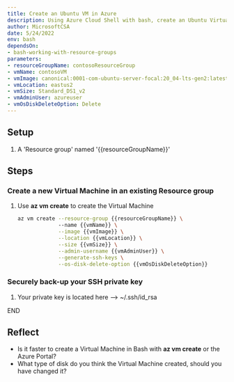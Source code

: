 ```yaml
---
title: Create an Ubuntu VM in Azure
description: Using Azure Cloud Shell with bash, create an Ubuntu Virtual Machine in Azure
author: MicrosoftCSA
date: 5/24/2022
env: bash
dependsOn:
- bash-working-with-resource-groups
parameters:
- resourceGroupName: contosoResourceGroup
- vmName: contosoVM
- vmImage: canonical:0001-com-ubuntu-server-focal:20_04-lts-gen2:latest
- vmLocation: eastus2
- vmSize: Standard_DS1_v2
- vmAdminUser: azureuser
- vmOsDiskDeleteOption: Delete
---
```


## Setup

1. A 'Resource group' named '{{resourceGroupName}}'

## Steps

### Create a new Virtual Machine in an existing Resource group

1. Use **az vm create** to create the Virtual Machine

   ```bash
   az vm create --resource-group {{resourceGroupName}} \ 
                --name {{vmName}} \
                --image {{vmImage}} \
                --location {{vmLocation}} \
                --size {{vmSize}} \
                --admin-username {{vmAdminUser}} \
                --generate-ssh-keys \
                --os-disk-delete-option {{vmOsDiskDeleteOption}} 
   ```

### Securely back-up your SSH private key

1. Your private key is located here --> ~/.ssh/id_rsa

END

## Reflect

- Is it faster to create a Virtual Machine in Bash with **az vm create** or the Azure Portal?
- What type of disk do you think the Virtual Machine created, should you have changed it?
